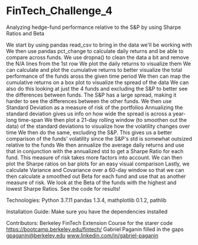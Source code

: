 # FinTech_Challenge_4
Analyzing hedge-fund performance relative to the S&P by using Sharpe Ratios and Beta

We start by using pandas read_csv to bring in the data we'll be working with
    We then use pandas pct_change to calculate daily returns and be able to compare across funds. We use dropna() to clean the data a bit and remove the N/A lines from the 1st row
We plot the daily returns to visualize them
    We can calculate and plot the cumulative returns to better visualize the total performance of the funds aross the given time period
We then can map the cumulative returns on a box plot to visualize the spread of the data
    We can also do this looking at just the 4 funds and excluding the S&P to better see the differences between funds. The S&P has a large spread, making it harder to see the differences between the other funds.
We then use Standard Deviation as a measure of risk of the portfolios
    Annualizing the standard deviation gives us info on how wide the spread is across a year-long time-span
    We then plot a 21-day rolling window (to smoothen out the data) of the standard deviations to visualize how the volatility changes over time
        We then do the same, excluding the S&P. This gives us a better comparison of the funds' volatility since the S&P's std is somewhat outsized relative to the funds
We then annualize the average daily returns and use that in conjunction with the annualized std to get a Sharpe Ratio for each fund. This measure of risk takes more factors into account.
    We can then plot the Sharpe ratios on bar plots for an easy visual comparison
Lastly, we calculate Variance and Covariance over a 60-day window so that we can then calculate a smoothed out Beta for each fund and use that as another measure of risk.
    We look at the Beta of the funds with the highest and lowest Sharpe Ratios. See the code for results!


Technologies: Python 3.7.11 pandas 1.3.4, mathplotlib 0.1.2, pathlib

Installation Guide: Make sure you have the dependencies installed

Contributors: Berkeley FinTech Extension Course for the starer code https://bootcamp.berkeley.edu/fintech/ Gabriel Paganin filled in the gaps gpaganin@berkeley.edu www.linkedin.com/in/gabriel-paganin